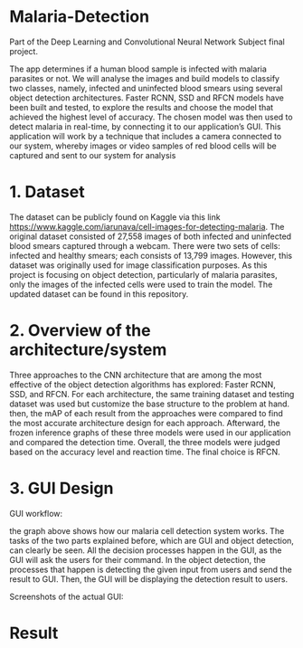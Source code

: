 # Malaria-Detection

Part of the Deep Learning and Convolutional Neural Network Subject final project.

The app determines if a human blood sample is infected with malaria parasites or not. We will analyse the images and build models to classify two classes, namely, infected and uninfected blood smears using several object detection architectures. Faster RCNN, SSD and RFCN models have been built and tested, to explore the results and choose the model that achieved the highest level of accuracy. The chosen model was then used to detect malaria in real-time, by connecting it to our application’s GUI. This application will work by a technique that includes a camera connected to our system, whereby images or video samples of red blood cells will be captured and sent to our system for analysis

# 1. Dataset
The dataset can be publicly found on Kaggle via this link https://www.kaggle.com/iarunava/cell-images-for-detecting-malaria.  The original dataset consisted of 27,558 images of both infected and uninfected blood smears captured through a webcam. There were two sets of cells: infected and healthy smears; each consists of 13,799 images. However, this dataset was originally used for image classification purposes. As this project is focusing on object detection, particularly of malaria parasites, only the images of the infected cells were used to train the model. The updated dataset can be found in this repository.



# 2. Overview of the architecture/system
Three approaches to the CNN architecture that are among the most effective of the object detection algorithms has explored: Faster RCNN, SSD, and RFCN. For each architecture, the same training dataset and testing dataset was used but customize the base structure to the problem at hand. then, the mAP of each result from the approaches were compared to find the most accurate architecture design for each approach. Afterward, the frozen inference graphs of these three models were used in our application and compared the detection time. Overall, the three models were judged based on the accuracy level and reaction time. The final choice is RFCN.

# 3. GUI Design

GUI workflow:



the graph above shows how our malaria cell detection system works. The tasks of the two parts explained before, which are GUI and object detection, can clearly be seen. All the decision processes happen in the GUI, as the GUI will ask the users for their command. In the object detection, the processes that happen is detecting the given input from users and send the result to GUI. Then, the GUI will be displaying the detection result to users.

Screenshots of the actual GUI:


# Result


